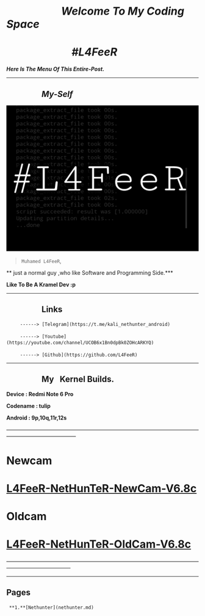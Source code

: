 # ***⠀⠀⠀⠀⠀⠀⠀Welcome To My Coding Space***


# *⠀⠀ ⠀⠀⠀⠀⠀⠀#L4FeeR*


***Here Is The Menu Of This Entire-Post.***

* * *


## ***⠀⠀⠀⠀⠀⠀My-Self***

![L4FeeR](assets/l4feer.png)

  > `Muhamed L4FeeR`,

** just a normal guy ,who like Software and Programming Side.***

**Like To Be A Kramel Dev :p**

* * *


## **⠀⠀⠀⠀⠀⠀Links**

         ------> [Telegram](https://t.me/kali_nethunter_android)

         ------> [Youtube](https://youtube.com/channel/UCOB6x1Bn0dpBk0ZOHcARKYQ)

         ------> [Github](https://github.com/L4FeeR)

 * * * 




## **⠀⠀⠀⠀⠀⠀My⠀Kernel Builds.**

**Device      : Redmi Note 6 Pro**

**Codename : tulip**

**Android    : 9p,10q,11r,12s**


—————————————————————————————————————————————————
# **Newcam**


# [L4FeeR-NetHunTeR-NewCam-V6.8c](assests/kernel/L4FeeR-NetHunTeR-NewCam-V6.8c.zip)


# **Oldcam**


# [L4FeeR-NetHunTeR-OldCam-V6.8c](assests/kernel/L4FeeR-NetHunTeR-OldCam-V6.8c)
————————————————————————————————————————————————

* * *

##           **Pages**

     **1.**[Nethunter](nethunter.md)
